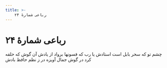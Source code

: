 ```yaml
---
title: >-
    رباعی شمارهٔ ۲۴
---
```

# رباعی شمارهٔ ۲۴

چشم تو که سحر بابل است استادش
یا رب که فسونها برواد از یادش
آن گوش که حلقه کرد در گوش جمال
آویزه در ز نظم حافظ بادش
